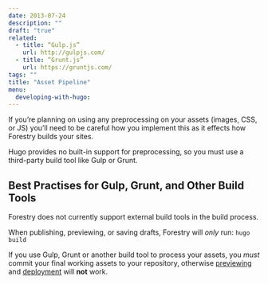 ```yaml
---
date: 2013-07-24
description: ""
draft: "true"
related: 
  - title: “Gulp.js”
    url: http://gulpjs.com/
  - title: “Grunt.js”
    url: https://gruntjs.com/
tags: ""
title: "Asset Pipeline"
menu:
  developing-with-hugo:
---
```

If you’re planning on using any preprocessing on your assets (images, CSS, or JS) you’ll need to be careful how you implement this as it effects how Forestry builds your sites.

Hugo provides no built-in support for preprocessing, so you must use a third-party build tool like Gulp or Grunt.

## Best Practises for Gulp, Grunt, and Other Build Tools
Forestry does not currently support external build tools in the build process.

When publishing, previewing, or saving drafts, Forestry will *only* run:
`hugo build`

If you use Gulp, Grunt or another build tool to process your assets, you *must* commit your final working assets to your repository, otherwise [previewing][1] and [deployment][2] will **not** work.

[1]: /docs/site-configuration/previewing
[2]: /docs/deployment-and-management/setting-up-deployment

